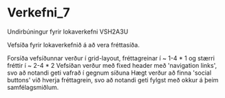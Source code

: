 # Verkefni_7
Undirbúningur fyrir lokaverkefni VSH2A3U


Vefsíða fyrir lokaverkefnið á að vera fréttasíða.

Forsíða vefsíðunnar verður í grid-layout, fréttagreinar í ~ 1-4 * 1 og stærri fréttir í ~ 2-4 * 2
Vefsíðan verður með fixed header með 'navigation links', svo að notandi geti vafrað í gegnum síðuna
Hægt verður að finna 'social buttons' við hverja fréttagrein, svo að notandi geti fylgst með okkur á þeim samfélagsmiðlum.
